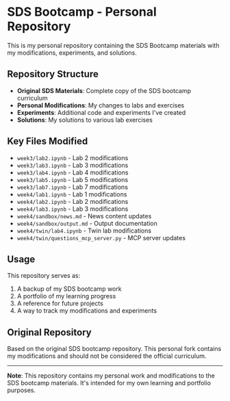 # SDS Bootcamp - Personal Repository

This is my personal repository containing the SDS Bootcamp materials with my modifications, experiments, and solutions.

## Repository Structure

- **Original SDS Materials**: Complete copy of the SDS bootcamp curriculum
- **Personal Modifications**: My changes to labs and exercises
- **Experiments**: Additional code and experiments I've created
- **Solutions**: My solutions to various lab exercises

## Key Files Modified

- `week3/lab2.ipynb` - Lab 2 modifications
- `week3/lab3.ipynb` - Lab 3 modifications  
- `week3/lab4.ipynb` - Lab 4 modifications
- `week3/lab5.ipynb` - Lab 5 modifications
- `week3/lab7.ipynb` - Lab 7 modifications
- `week4/lab1.ipynb` - Lab 1 modifications
- `week4/lab2.ipynb` - Lab 2 modifications
- `week4/lab3.ipynb` - Lab 3 modifications
- `week4/sandbox/news.md` - News content updates
- `week4/sandbox/output.md` - Output documentation
- `week4/twin/lab4.ipynb` - Twin lab modifications
- `week4/twin/questions_mcp_server.py` - MCP server updates

## Usage

This repository serves as:
1. A backup of my SDS bootcamp work
2. A portfolio of my learning progress
3. A reference for future projects
4. A way to track my modifications and experiments

## Original Repository

Based on the original SDS bootcamp repository. This personal fork contains my modifications and should not be considered the official curriculum.

---

**Note**: This repository contains my personal work and modifications to the SDS bootcamp materials. It's intended for my own learning and portfolio purposes.